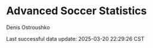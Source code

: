 # Advanced Soccer Statistics
Denis Ostroushko

<!-- gfm -->

Last successful data update: 2025-03-20 22:29:26 CST
